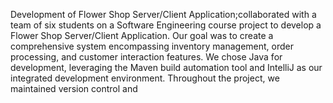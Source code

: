 Development of Flower Shop Server/Client Application;collaborated with a team of six 
students on a Software Engineering course project to develop a Flower Shop Server/Client 
Application. Our goal was to create a comprehensive system encompassing inventory 
management, order processing, and customer interaction features. We chose Java for 
development, leveraging the Maven build automation tool and IntelliJ as our integrated 
development environment. Throughout the project, we maintained version control and 
